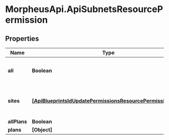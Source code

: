 # MorpheusApi.ApiSubnetsResourcePermission

## Properties

Name | Type | Description | Notes
------------ | ------------- | ------------- | -------------
**all** | **Boolean** | Pass true to allow access all groups | [optional] 
**sites** | [**[ApiBlueprintsIdUpdatePermissionsResourcePermissionSites]**](ApiBlueprintsIdUpdatePermissionsResourcePermissionSites.md) | Array of groups ID objects that are allowed access | [optional] 
**allPlans** | **Boolean** |  | [optional] 
**plans** | **[Object]** |  | [optional] 


